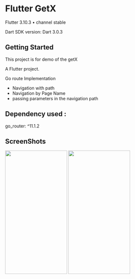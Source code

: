 
# Flutter GetX 


Flutter 3.10.3 • channel stable

Dart SDK version: Dart 3.0.3

## Getting Started

This project is for demo of the getX 

A Flutter project.

Go route Implementation
* Navigation with path
* Navigation by Page Name
* passing parameters in the navigation path


## Dependency used :
  go_router: ^11.1.2


## ScreenShots

<img src="https://github.com/ketan7055/go_route/assets/33648294/fe0563cb-dee9-488f-8c1e-bbd710d691d7.png" width="200" height="400" />  

<img src="https://github.com/ketan7055/go_route/assets/33648294/9c426cad-72ca-4ee0-905b-5450da1bffb3.png" width="200" height="400" />  
 




